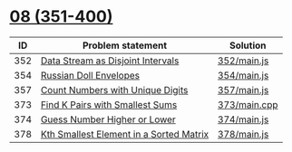 # [08 (351-400)](https://leetcode.com/problemset/all/#page-8)



| ID  | Problem statement                                                                                                 | Solution                     |
|-----|-------------------------------------------------------------------------------------------------------------------|------------------------------|
| 352 | [Data Stream as Disjoint Intervals](https://leetcode.com/problems/data-stream-as-disjoint-intervals/)             | [352/main.js](352/main.js)   |
| 354 | [Russian Doll Envelopes](https://leetcode.com/problems/russian-doll-envelopes/)                                   | [354/main.js](354/main.js)   |
| 357 | [Count Numbers with Unique Digits](https://leetcode.com/problems/count-numbers-with-unique-digits/)               | [357/main.js](357/main.js)   |
| 373 | [Find K Pairs with Smallest Sums](https://leetcode.com/problems/find-k-pairs-with-smallest-sums/)                 | [373/main.cpp](373/main.cpp) |
| 374 | [Guess Number Higher or Lower](https://leetcode.com/problems/guess-number-higher-or-lower/)                       | [374/main.js](374/main.js)   |
| 378 | [Kth Smallest Element in a Sorted Matrix](https://leetcode.com/problems/kth-smallest-element-in-a-sorted-matrix/) | [378/main.js](378/main.js)   |

